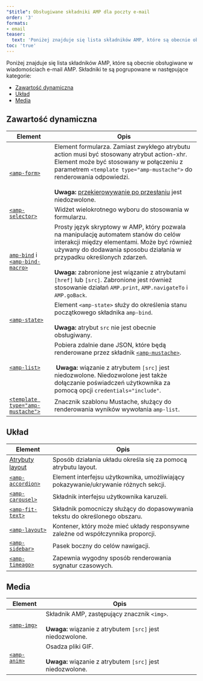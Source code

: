 ```yaml
---
"$title": Obsługiwane składniki AMP dla poczty e-mail
order: '3'
formats:
- email
teaser:
  text: 'Poniżej znajduje się lista składników AMP, które są obecnie obsługiwane w wiadomościach e-mail AMP. Składniki te są pogrupowane w następujące kategorie:'
toc: 'true'
---
```


<!--
This file is imported from https://github.com/ampproject/amphtml/blob/master/spec/email/amp-email-components.md.
Please do not change this file.
If you have found a bug or an issue please
have a look and request a pull request there.
-->

<!---
Copyright 2018 The AMP HTML Authors. All Rights Reserved.

Licensed under the Apache License, Version 2.0 (the "License");
you may not use this file except in compliance with the License.
You may obtain a copy of the License at

      http://www.apache.org/licenses/LICENSE-2.0

Unless required by applicable law or agreed to in writing, software
distributed under the License is distributed on an "AS-IS" BASIS,
WITHOUT WARRANTIES OR CONDITIONS OF ANY KIND, either express or implied.
See the License for the specific language governing permissions and
limitations under the License.
-->

Poniżej znajduje się lista składników AMP, które są obecnie obsługiwane w wiadomościach e-mail AMP. Składniki te są pogrupowane w następujące kategorie:

- [Zawartość dynamiczna](#dynamic-content)
- [Układ](#layout)
- [Media](#media)

## Zawartość dynamiczna <a name="dynamic-content"></a>

Element | Opis
--- | ---
[`<amp-form>`](https://amp.dev/documentation/components/amp-form) | Element formularza. Zamiast zwykłego atrybutu action musi być stosowany atrybut action-xhr. Element może być stosowany w połączeniu z parametrem `<template type="amp-mustache">` do renderowania odpowiedzi. <br><br>**Uwaga:** [przekierowywanie po przesłaniu](https://amp.dev/documentation/components/amp-form/#redirecting-after-a-submission) jest niedozwolone.
[`<amp-selector>`](https://amp.dev/documentation/components/amp-selector) | Widżet wielokrotnego wyboru do stosowania w formularzu.
[`amp-bind`](https://amp.dev/documentation/components/amp-bind) i [`<amp-bind-macro>`](https://amp.dev/documentation/components/amp-bind#defining-macros-with-amp-bind-macro) | Prosty język skryptowy w AMP, który pozwala na manipulację automatem stanów do celów interakcji między elementami. Może być również używany do dodawania sposobu działania w przypadku określonych zdarzeń.<br><br>**Uwaga:** zabronione jest wiązanie z atrybutami `[href]` lub `[src]`. Zabronione jest również stosowanie działań `AMP.print`, `AMP.navigateTo` i `AMP.goBack`.
[`<amp-state>`](https://amp.dev/documentation/components/amp-bind#%3Camp-state%3E-specification) | Element `<amp-state>` służy do określenia stanu początkowego składnika `amp-bind`.<br><br>**Uwaga:** atrybut `src` nie jest obecnie obsługiwany.
[`<amp-list>`](https://amp.dev/documentation/components/amp-list) | Pobiera zdalnie dane JSON, które będą renderowane przez składnik [`<amp-mustache>`](https://amp.dev/documentation/components/amp-mustache).<br><br>**&nbsp;Uwaga:** wiązanie z atrybutem `[src]` jest niedozwolone. Niedozwolone jest także dołączanie poświadczeń użytkownika za pomocą opcji `credentials="include"`.
[`<template type="amp-mustache">`](https://amp.dev/documentation/components/amp-mustache) | Znacznik szablonu Mustache, służący do renderowania wyników wywołania `amp-list`.

## Układ <a name="layout"></a>

Element | Opis
--- | ---
[Atrybuty layout](https://amp.dev/documentation/guides-and-tutorials/learn/amp-html-layout/#layout-attributes) | Sposób działania układu określa się za pomocą atrybutu layout.
[`<amp-accordion>`](https://amp.dev/documentation/components/amp-accordion) | Element interfejsu użytkownika, umożliwiający pokazywanie/ukrywanie różnych sekcji.
[`<amp-carousel>`](https://amp.dev/documentation/components/amp-carousel) | Składnik interfejsu użytkownika karuzeli.
[`<amp-fit-text>`](https://amp.dev/documentation/components/amp-fit-text) | Składnik pomocniczy służący do dopasowywania tekstu do określonego obszaru.
[`<amp-layout>`](https://amp.dev/documentation/components/amp-layout) | Kontener, który może mieć układy responsywne zależne od współczynnika proporcji.
[`<amp-sidebar>`](https://amp.dev/documentation/components/amp-sidebar) | Pasek boczny do celów nawigacji.
[`<amp-timeago>`](https://amp.dev/documentation/components/amp-timeago) | Zapewnia wygodny sposób renderowania sygnatur czasowych.

## Media <a name="media"></a>

Element | Opis
--- | ---
[`<amp-img>`](https://amp.dev/documentation/components/amp-img) | Składnik AMP, zastępujący znacznik `<img>`.<br><br>**Uwaga:** wiązanie z atrybutem `[src]` jest niedozwolone.
[`<amp-anim>`](https://amp.dev/documentation/components/amp-anim) | Osadza pliki GIF.<br><br>**Uwaga:** wiązanie z atrybutem `[src]` jest niedozwolone.
